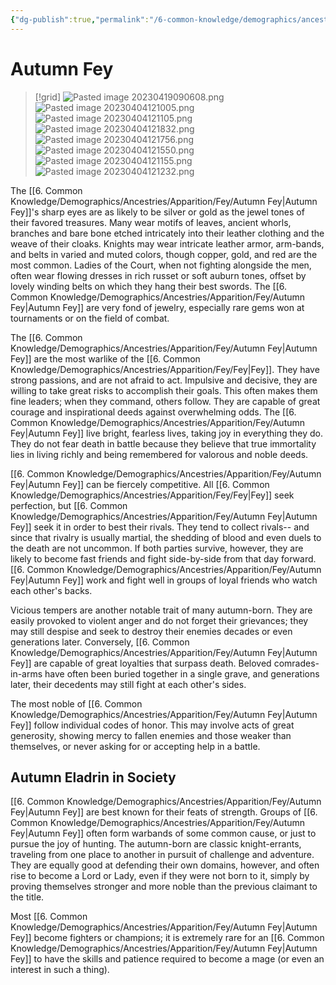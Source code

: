 ```yaml
---
{"dg-publish":true,"permalink":"/6-common-knowledge/demographics/ancestries/apparition/fey/autumn-fey/","noteIcon":""}
---
```


# Autumn Fey

>[!grid]
>![Pasted image 20230419090608.png](/img/user/x.%20Assets/Attachments/Pasted%20image%2020230419090608.png)
>![Pasted image 20230404121005.png](/img/user/x.%20Assets/Attachments/Pasted%20image%2020230404121005.png)
>![Pasted image 20230404121105.png](/img/user/x.%20Assets/Attachments/Pasted%20image%2020230404121105.png)
>![Pasted image 20230404121832.png](/img/user/x.%20Assets/Attachments/Pasted%20image%2020230404121832.png)
>![Pasted image 20230404121756.png](/img/user/x.%20Assets/Attachments/Pasted%20image%2020230404121756.png)
>![Pasted image 20230404121550.png](/img/user/x.%20Assets/Attachments/Pasted%20image%2020230404121550.png)
>![Pasted image 20230404121155.png](/img/user/x.%20Assets/Attachments/Pasted%20image%2020230404121155.png)
>![Pasted image 20230404121232.png](/img/user/x.%20Assets/Attachments/Pasted%20image%2020230404121232.png)

The [[6. Common Knowledge/Demographics/Ancestries/Apparition/Fey/Autumn Fey\|Autumn Fey]]'s sharp eyes are as likely to be silver or gold as the jewel tones of their favored treasures. Many wear motifs of leaves, ancient whorls, branches and bare bone etched intricately into their leather clothing and the weave of their cloaks. Knights may wear intricate leather armor, arm-bands, and belts in varied and muted colors, though copper, gold, and red are the most common. Ladies of the Court, when not fighting alongside the men, often wear flowing dresses in rich russet or soft auburn tones, offset by lovely winding belts on which they hang their best swords. The [[6. Common Knowledge/Demographics/Ancestries/Apparition/Fey/Autumn Fey\|Autumn Fey]] are very fond of jewelry, especially rare gems won at tournaments or on the field of combat. 

The [[6. Common Knowledge/Demographics/Ancestries/Apparition/Fey/Autumn Fey\|Autumn Fey]] are the most warlike of the [[6. Common Knowledge/Demographics/Ancestries/Apparition/Fey/Fey\|Fey]]. They have strong passions, and are not afraid to act. Impulsive and decisive, they are willing to take great risks to accomplish their goals. This often makes them fine leaders; when they command, others follow. They are capable of great courage and inspirational deeds against overwhelming odds. The [[6. Common Knowledge/Demographics/Ancestries/Apparition/Fey/Autumn Fey\|Autumn Fey]] live bright, fearless lives, taking joy in everything they do. They do not fear death in battle because they believe that true immortality lies in living richly and being remembered for valorous and noble deeds. 

[[6. Common Knowledge/Demographics/Ancestries/Apparition/Fey/Autumn Fey\|Autumn Fey]] can be fiercely competitive. All [[6. Common Knowledge/Demographics/Ancestries/Apparition/Fey/Fey\|Fey]] seek perfection, but [[6. Common Knowledge/Demographics/Ancestries/Apparition/Fey/Autumn Fey\|Autumn Fey]] seek it in order to best their rivals. They tend to collect rivals-- and since that rivalry is usually martial, the shedding of blood and even duels to the death are not uncommon. If both parties survive, however, they are likely to become fast friends and fight side-by-side from that day forward. [[6. Common Knowledge/Demographics/Ancestries/Apparition/Fey/Autumn Fey\|Autumn Fey]] work and fight well in groups of loyal friends who watch each other's backs. 

Vicious tempers are another notable trait of many autumn-born. They are easily provoked to violent anger and do not forget their grievances; they may still despise and seek to destroy their enemies decades or even generations later. Conversely, [[6. Common Knowledge/Demographics/Ancestries/Apparition/Fey/Autumn Fey\|Autumn Fey]] are capable of great loyalties that surpass death. Beloved comrades-in-arms have often been buried together in a single grave, and generations later, their decedents may still fight at each other's sides. 

The most noble of [[6. Common Knowledge/Demographics/Ancestries/Apparition/Fey/Autumn Fey\|Autumn Fey]] follow individual codes of honor. This may involve acts of great generosity, showing mercy to fallen enemies and those weaker than themselves, or never asking for or accepting help in a battle. 

## Autumn Eladrin in Society 

[[6. Common Knowledge/Demographics/Ancestries/Apparition/Fey/Autumn Fey\|Autumn Fey]] are best known for their feats of strength. Groups of [[6. Common Knowledge/Demographics/Ancestries/Apparition/Fey/Autumn Fey\|Autumn Fey]] often form warbands of some common cause, or just to pursue the joy of hunting. The autumn-born are classic knight-errants, traveling from one place to another in pursuit of challenge and adventure. They are equally good at defending their own domains, however, and often rise to become a Lord or Lady, even if they were not born to it, simply by proving themselves stronger and more noble than the previous claimant to the title. 

Most [[6. Common Knowledge/Demographics/Ancestries/Apparition/Fey/Autumn Fey\|Autumn Fey]] become fighters or champions; it is extremely rare for an [[6. Common Knowledge/Demographics/Ancestries/Apparition/Fey/Autumn Fey\|Autumn Fey]] to have the skills and patience required to become a mage (or even an interest in such a thing). 